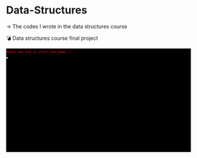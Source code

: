 # Data-Structures

-> The codes I wrote in the data structures course

:bomb: Data structures course final project

<img src="Final_Project_Data_Structures_gif.gif" alt="gif" title="gif" width="700"/>


